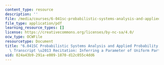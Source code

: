 ```yaml
---
content_type: resource
description: ''
file: /media/courses/6-041sc-probabilistic-systems-analysis-and-applied-probability-fall-2013/024a43b9291ae0091870d12c055c4dd6_MIT6_041SCF13_Inferring_a_Parameter_of_Uniform_Part_2_300k.pdf
file_type: application/pdf
learning_resource_types: []
license: https://creativecommons.org/licenses/by-nc-sa/4.0/
ocw_type: OCWFile
resourcetype: Document
title: "6.041SC Probabilistic Systems Analysis and Applied Probability, Fall 2013\
  \ Transcript \u2013 Recitation: Inferring a Parameter of Uniform Part 2"
uid: 024a43b9-291a-e009-1870-d12c055c4dd6
---
```


